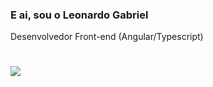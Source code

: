 ### E ai, sou o Leonardo Gabriel

Desenvolvedor Front-end (Angular/Typescript)

#
<div>
  <a href="https://www.linkedin.com/in/leonardo-gabriel-a008591ba/" target="_blank"><img src="https://img.shields.io/badge/-LinkedIn-%230077B5?style=for-the-badge&logo=linkedin&logoColor=white" target="_blank"></a>
</div>

